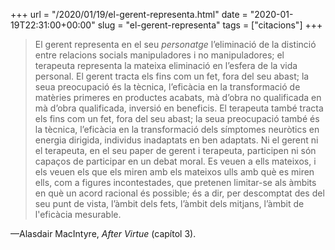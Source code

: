 +++
url = "/2020/01/19/el-gerent-representa.html"
date = "2020-01-19T22:31:00+00:00"
slug = "el-gerent-representa"
tags = ["citacions"]
+++

> El gerent representa en el seu *personatge* l’eliminació de la distinció entre relacions socials manipuladores i no manipuladores; el terapeuta representa la mateixa eliminació en l’esfera de la vida personal. El gerent tracta els fins com un fet, fora del seu abast; la seua preocupació és la tècnica, l’eficàcia en la transformació de matèries primeres en productes acabats, mà d’obra no qualificada en mà d’obra qualificada, inversió en beneficis. El terapeuta també tracta els fins com un fet, fora del seu abast; la seua preocupació també és la tècnica, l’eficàcia en la transformació dels símptomes neuròtics en energia dirigida, individus inadaptats en ben adaptats. Ni el gerent ni el terapeuta, en el seu paper de gerent i terapeuta, participen ni són capaços de participar en un debat moral. Es veuen a ells mateixos, i els veuen els que els miren amb els mateixos ulls amb què es miren ells, com a figures incontestades, que pretenen limitar-se als àmbits en què un acord racional és possible; és a dir, per descomptat des del seu punt de vista, l’àmbit dels fets, l’àmbit dels mitjans, l’àmbit de l'eficàcia mesurable.

—Alasdair MacIntyre, *After Virtue* (capítol 3).
